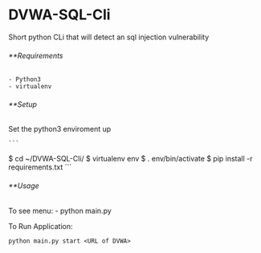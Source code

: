 # DVWA-SQL-Cli
Short python CLi that will detect an sql injection vulnerability



###### **Requirements
 	- Python3
 	- virtualenv

###### **Setup

   Set the python3 enviroment up

    ```
  $ cd ~/DVWA-SQL-Cli/
  $ virtualenv env
  $ . env/bin/activate
  $ pip install -r requirements.txt
    ```

  
###### **Usage
  To see menu:
    - python main.py 
      
  To Run Application:
  ```
  python main.py start <URL of DVWA>
  ```
